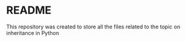# README #

This repository was created to store all the files related to the topic on inheritance in Python
